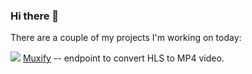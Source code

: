 ### Hi there 👋
There are a couple of my projects I'm working on today:

![](https://avatars.githubusercontent.com/u/1481354?s=12) [Muxify](https://github.com/liodnik/muxify) -- endpoint to convert HLS to MP4 video.
<!--
**liodnik/liodnik** is a ✨ _special_ ✨ repository because its `README.md` (this file) appears on your GitHub profile.

Here are some ideas to get you started:

- 🔭 I’m currently working on ...
- 🌱 I’m currently learning ...
- 👯 I’m looking to collaborate on ...
- 🤔 I’m looking for help with ...
- 💬 Ask me about ...
- 📫 How to reach me: ...
- 😄 Pronouns: ...
- ⚡ Fun fact: ...
-->
